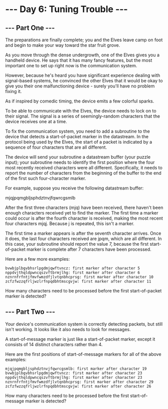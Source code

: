 # --- Day 6: Tuning Trouble ---

## --- Part One ---

The preparations are finally complete; you and the Elves leave camp on foot and begin to make your way toward the star fruit grove.

As you move through the dense undergrowth, one of the Elves gives you a handheld device. He says that it has many fancy features, but the most important one to set up right now is the communication system.

However, because he's heard you have significant experience dealing with signal-based systems, he convinced the other Elves that it would be okay to give you their one malfunctioning device - surely you'll have no problem fixing it.

As if inspired by comedic timing, the device emits a few colorful sparks.

To be able to communicate with the Elves, the device needs to lock on to their signal. The signal is a series of seemingly-random characters that the device receives one at a time.

To fix the communication system, you need to add a subroutine to the device that detects a start-of-packet marker in the datastream. In the protocol being used by the Elves, the start of a packet is indicated by a sequence of four characters that are all different.

The device will send your subroutine a datastream buffer (your puzzle input); your subroutine needs to identify the first position where the four most recently received characters were all different. Specifically, it needs to report the number of characters from the beginning of the buffer to the end of the first such four-character marker.

For example, suppose you receive the following datastream buffer:

mjqjpqmgbljsphdztnvjfqwrcgsmlb

After the first three characters (mjq) have been received, there haven't been enough characters received yet to find the marker. The first time a marker could occur is after the fourth character is received, making the most recent four characters mjqj. Because j is repeated, this isn't a marker.

The first time a marker appears is after the seventh character arrives. Once it does, the last four characters received are jpqm, which are all different. In this case, your subroutine should report the value 7, because the first start-of-packet marker is complete after 7 characters have been processed.

Here are a few more examples:

    bvwbjplbgvbhsrlpgdmjqwftvncz: first marker after character 5
    nppdvjthqldpwncqszvftbrmjlhg: first marker after character 6
    nznrnfrfntjfmvfwmzdfjlvtqnbhcprsg: first marker after character 10
    zcfzfwzzqfrljwzlrfnpqdbhtmscgvjw: first marker after character 11

How many characters need to be processed before the first start-of-packet marker is detected?

## --- Part Two ---

Your device's communication system is correctly detecting packets, but still isn't working. It looks like it also needs to look for messages.

A start-of-message marker is just like a start-of-packet marker, except it consists of 14 distinct characters rather than 4.

Here are the first positions of start-of-message markers for all of the above examples:

    mjqjpqmgbljsphdztnvjfqwrcgsmlb: first marker after character 19
    bvwbjplbgvbhsrlpgdmjqwftvncz: first marker after character 23
    nppdvjthqldpwncqszvftbrmjlhg: first marker after character 23
    nznrnfrfntjfmvfwmzdfjlvtqnbhcprsg: first marker after character 29
    zcfzfwzzqfrljwzlrfnpqdbhtmscgvjw: first marker after character 26

How many characters need to be processed before the first start-of-message marker is detected?

